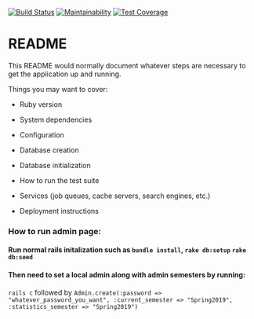 [![Build Status](https://travis-ci.org/freddycervantes/cs370.svg?branch=master)](https://travis-ci.org/freddycervantes/cs370)
[![Maintainability](https://api.codeclimate.com/v1/badges/292d65b74ef218166235/maintainability)](https://codeclimate.com/github/freddycervantes/cs370/maintainability)
[![Test Coverage](https://api.codeclimate.com/v1/badges/292d65b74ef218166235/test_coverage)](https://codeclimate.com/github/freddycervantes/cs370/test_coverage)

# README 
This README would normally document whatever steps are necessary to get the
application up and running.

Things you may want to cover:

* Ruby version

* System dependencies

* Configuration

* Database creation

* Database initialization

* How to run the test suite

* Services (job queues, cache servers, search engines, etc.)

* Deployment instructions

### How to run admin page:
#### Run normal rails initalization such as `bundle install`, `rake db:setup` `rake db:seed`
#### Then need to set a local admin along with admin semesters by running:
`rails c`
followed by 
`Admin.create(:password => "whatever_password_you_want", :current_semester => "Spring2019", :statistics_semester => "Spring2019")`

